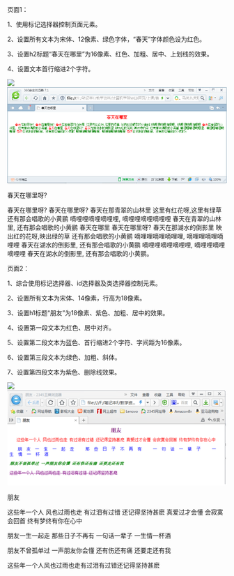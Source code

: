页面1：

1、使用标记选择器控制页面元素。

2、设置所有文本为宋体、12像素、绿色字体，“春天”字体颜色设为红色。

3、设置h2标题“春天在哪里”为16像素、红色、加粗、居中、上划线的效果。

4、设置文本首行缩进2个字符。

![](file:///C:/Users/Diana/AppData/Local/Temp/msohtmlclip1/01/clip_image002.jpg)![1678627707099](image/实验文档/1678627707099.png)

春天在哪里呀?

春天在哪里呀?  春天在哪里呀?  春天在那青翠的山林里  这里有红花呀,这里有绿草
还有那会唱歌的小黄鹂
嘀哩哩嘀哩嘀哩哩,
嘀哩哩嘀哩嘀哩哩  春天在青翠的山林里,  还有那会唱歌的小黄鹂  春天在哪里  春天在哪里呀?  春天在那湖水的倒影里  映出红的花呀,映出绿的草
还有那会唱歌的小黄鹂
嘀哩哩嘀哩嘀哩哩,
嘀哩哩嘀哩嘀哩哩  春天在湖水的倒影里,  还有那会唱歌的小黄鹂  嘀哩哩嘀哩嘀哩哩,  嘀哩哩嘀哩嘀哩哩  春天在湖水的倒影里,  还有那会唱歌的小黄鹂。

页面2：

1、综合使用标记选择器、id选择器及类选择器控制元素。

2、设置所有文本为宋体、14像素，行高为18像素。

3、设置h1标题“朋友”为18像素、紫色、加粗、居中的效果。

4、设置第一段文本为红色、居中对齐。

5、设置第二段文本为蓝色、首行缩进2个字符、字间距为16像素。

6、设置第三段文本为绿色、加粗、斜体。

7、设置第四段文本为紫色、删除线效果。

![](file:///C:/Users/Diana/AppData/Local/Temp/msohtmlclip1/01/clip_image004.png)![1678627717713](image/实验文档/1678627717713.png)

朋友

   这些年一个人 风也过雨也走 有过泪有过错 还记得坚持甚麽
真爱过才会懂 会寂寞会回首 终有梦终有你在心中

  朋友一生一起走 那些日子不再有 一句话一辈子  一生情一杯酒

  朋友不曾孤单过 一声朋友你会懂 还有伤还有痛  还要走还有我

  这些年一个人风也过雨也走有过泪有过错还记得坚持甚麽

